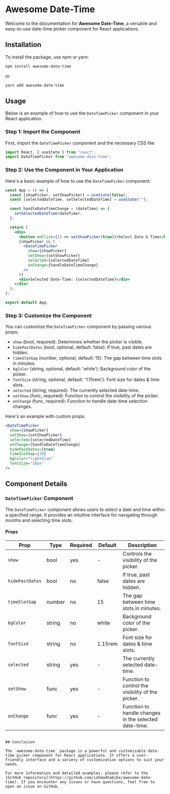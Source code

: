 # Awesome Date-Time

Welcome to the documentation for **Awesome Date-Time**, a versatile and easy-to-use date-time picker component for React applications.

## Installation

To install the package, use npm or yarn:

```sh
npm install awesome-date-time
```

or

```sh
yarn add awesome-date-time
```

## Usage

Below is an example of how to use the `DateTimePicker` component in your React application.

### Step 1: Import the Component

First, import the `DateTimePicker` component and the necessary CSS file:

```jsx
import React, { useState } from "react";
import DateTimePicker from "awesome-date-time";
```

### Step 2: Use the Component in Your Application

Here's a basic example of how to use the `DateTimePicker` component:

```jsx
const App = () => {
  const [showPicker, setShowPicker] = useState(false);
  const [selectedDateTime, setSelectedDateTime] = useState("");

  const handleDateTimeChange = (dateTime) => {
    setSelectedDateTime(dateTime);
  };

  return (
    <div>
      <button onClick={() => setShowPicker(true)}>Select Date & Time</button>
      {showPicker && (
        <DateTimePicker
          show={showPicker}
          setShow={setShowPicker}
          selected={selectedDateTime}
          onChange={handleDateTimeChange}
        />
      )}
      <div>Selected Date-Time: {selectedDateTime}</div>
    </div>
  );
};

export default App;
```

### Step 3: Customize the Component

You can customize the `DateTimePicker` component by passing various props:

- `show` (bool, required): Determines whether the picker is visible.
- `hidePastDates` (bool, optional, default: false): If true, past dates are hidden.
- `timeSlotGap` (number, optional, default: 15): The gap between time slots in minutes.
- `bgColor` (string, optional, default: 'white'): Background color of the picker.
- `fontSize` (string, optional, default: '1.15rem'): Font size for dates & time slots.
- `selected` (string, required): The currently selected date-time.
- `setShow` (func, required): Function to control the visibility of the picker.
- `onChange` (func, required): Function to handle date-time selection changes.

Here's an example with custom props:

```jsx
<DateTimePicker
  show={showPicker}
  setShow={setShowPicker}
  selected={selectedDateTime}
  onChange={handleDateTimeChange}
  hidePastDates={true}
  timeSlotGap={30}
  bgColor="lightblue"
  fontSize="16px"
/>
```

## Component Details

### `DateTimePicker` Component

The `DateTimePicker` component allows users to select a date and time within a specified range. It provides an intuitive interface for navigating through months and selecting time slots.

#### Props

| Prop            | Type   | Required | Default | Description                                           |
| --------------- | ------ | -------- | ------- | ----------------------------------------------------- |
| `show`          | bool   | yes      | -       | Controls the visibility of the picker.                |
| `hidePastDates` | bool   | no       | false   | If true, past dates are hidden.                       |
| `timeSlotGap`   | number | no       | 15      | The gap between time slots in minutes.                |
| `bgColor`       | string | no       | white   | Background color of the picker.                       |
| `fontSize`      | string | no       | 1.15rem | Font size for dates & time slots.                     |
| `selected`      | string | yes      | -       | The currently selected date-time.                     |
| `setShow`       | func   | yes      | -       | Function to control the visibility of the picker.     |
| `onChange`      | func   | yes      | -       | Function to handle changes in the selected date-time. |

```

## Conclusion

The `awesome-date-time` package is a powerful and customizable date-time picker component for React applications. It offers a user-friendly interface and a variety of customization options to suit your needs.

For more information and detailed examples, please refer to the [GitHub repository](https://github.com/iahmadhabibx/awesome-date-time). If you encounter any issues or have questions, feel free to open an issue on GitHub.
```
